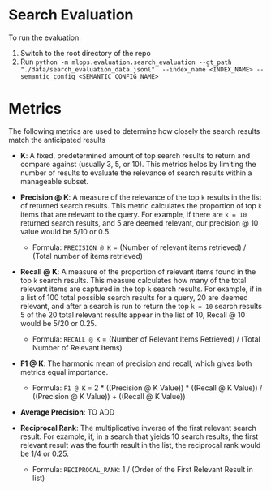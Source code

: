 # Search Evaluation

To run the evaluation:
1. Switch to the root directory of the repo
2. Run `python -m mlops.evaluation.search_evaluation --gt_path "./data/search_evaluation_data.jsonl"  --index_name <INDEX_NAME> --semantic_config <SEMANTIC_CONFIG_NAME>`

# Metrics

 The following metrics are used to determine how closely the search results match the anticipated results

 - __K__: A fixed, predetermined amount of top search results to return and compare against (usually 3, 5, or 10). This metrics helps by limiting the number of results to evaluate the relevance of search results within a manageable subset.

 - __Precision @ K__: A measure of the relevance of the top `k` results in the list of returned search results. This metric calculates the proportion of top `k` items that are relevant to the query. For example, if there are `k = 10` returned search results, and 5 are deemed relevant, our precision @ 10 value would be 5/10 or 0.5.
    - Formula:
        `PRECISION @ K` = (Number of relevant items retrieved) / (Total number of items retrieved)

- __Recall @ K__: A measure of the proportion of relevant items found in the top `k` search results. This measure calculates how many of the total relevant items are captured in the top `k` search results. For example, if in a list of 100 total possible search results for a query, 20 are deemed relevant, and after a search is run to return the top `k = 10` search results 5 of the 20 total relevant results appear in the list of 10, Recall @ 10 would be 5/20 or 0.25.
    - Formula:
        `RECALL @ K` = (Number of Relevant Items Retrieved) / (Total Number of Relevant Items)

- __F1 @ K__: The harmonic mean of precision and recall, which gives both metrics equal importance.
    - Formula:
        `F1 @ K` = 2 * ((Precision @ K Value)) * ((Recall @ K Value)) / ((Precision @ K Value)) + ((Recall @ K Value))

- __Average Precision__: TO ADD

- __Reciprocal Rank__: The multiplicative inverse of the first relevant search result. For example, if, in a search that yields 10 search results, the first relevant result was the fourth result in the list, the reciprocal rank would be 1/4 or 0.25.
    - Formula:
        `RECIPROCAL_RANK`: 1 / (Order of the First Relevant Result in list)